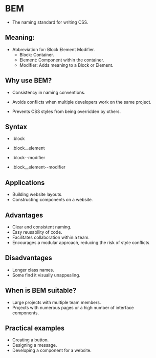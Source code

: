 # BEM
- The naming standard for writing CSS.

## Meaning:
- Abbreviation for: Block Element Modifier.
    + Block: Container.
    + Element: Component within the container.
    + Modifier: Adds meaning to a Block or Element.

## Why use BEM?
- Consistency in naming conventions.
- Avoids conflicts when multiple developers work on the same project.

- Prevents CSS styles from being overridden by others.

## Syntax
- .block
- .block__element

- .block--modifier
- .block__element--modifier

## Applications
- Building website layouts.
- Constructing components on a website.

## Advantages
- Clear and consistent naming.
- Easy reusability of code.
- Facilitates collaboration within a team.
- Encourages a modular approach, reducing the risk of style conflicts.

## Disadvantages
- Longer class names.
- Some find it visually unappealing.

## When is BEM suitable?
- Large projects with multiple team members.
- Projects with numerous pages or a high number of interface components.

## Practical examples
- Creating a button.
- Designing a message.
- Developing a component for a website.